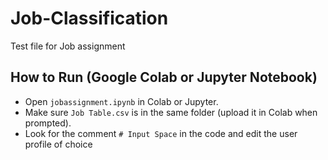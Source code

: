 # Job-Classification
Test file for Job assignment

## How to Run (Google Colab or Jupyter Notebook)

- Open `jobassignment.ipynb` in Colab or Jupyter.
- Make sure `Job Table.csv` is in the same folder (upload it in Colab when prompted).
- Look for the comment `# Input Space` in the code and edit the user profile of choice
